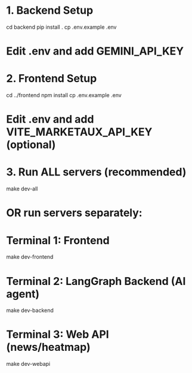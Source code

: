 # 1. Backend Setup
cd backend
pip install .
cp .env.example .env
# Edit .env and add GEMINI_API_KEY

# 2. Frontend Setup  
cd ../frontend
npm install
cp .env.example .env
# Edit .env and add VITE_MARKETAUX_API_KEY (optional)

# 3. Run ALL servers (recommended)
make dev-all

# OR run servers separately:
# Terminal 1: Frontend
make dev-frontend

# Terminal 2: LangGraph Backend (AI agent)
make dev-backend

# Terminal 3: Web API (news/heatmap)
make dev-webapi